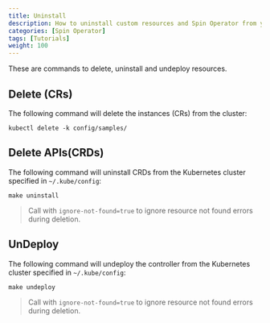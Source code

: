 ```yaml
---
title: Uninstall
description: How to uninstall custom resources and Spin Operator from your Cluster
categories: [Spin Operator]
tags: [Tutorials]
weight: 100
---
```


These are commands to delete, uninstall and undeploy resources.

## Delete (CRs)

The following command will delete the instances (CRs) from the cluster:

```console
kubectl delete -k config/samples/
```

## Delete APIs(CRDs)

The following command will uninstall CRDs from the Kubernetes cluster specified in `~/.kube/config`:

```console
make uninstall
```

> Call with `ignore-not-found=true` to ignore resource not found errors during deletion.

## UnDeploy

The following command will undeploy the controller from the Kubernetes cluster specified in `~/.kube/config`:

```console
make undeploy
```

> Call with `ignore-not-found=true` to ignore resource not found errors during deletion.
